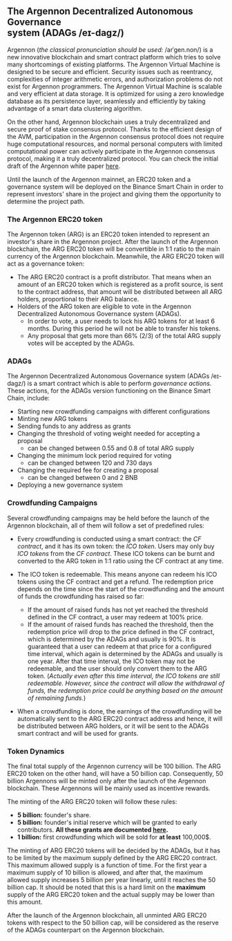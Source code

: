 ## The Argennon Decentralized Autonomous Governance <br>system (ADAGs /eɪ-dagz/)

Argennon (*the classical pronunciation should be used:* /arˈɡen.non/) is a new innovative blockchain and smart contract
platform which tries to solve many shortcomings of existing platforms. The Argennon Virtual Machine is designed to be
secure and efficient. Security issues such as reentrancy, complexities of integer arithmetic errors, and authorization
problems do not exist for Argennon programmers. The Argennon Virtual Machine is scalable and very efficient at data
storage. It is optimized for using a zero knowledge database as its persistence layer, seamlessly and efficiently by
taking advantage of a smart data clustering algorithm.

On the other hand, Argennon blockchain uses a truly decentralized and secure proof of stake consensus protocol. Thanks
to the efficient design of the AVM, participation in the Argennon consensus protocol does not require huge computational
resources, and normal personal computers with limited computational power can actively participate in the Argennon
consensus protocol, making it a truly decentralized protocol. You can check the initial draft of the Argennon white
paper [here](https://raw.githubusercontent.com/aybehrouz/AVM/main/pdf/A.pdf).

Until the launch of the Argennon mainnet, an ERC20 token and a governance system will be deployed on the Binance Smart
Chain in order to represent investors' share in the project and giving them the opportunity to determine the project
path.

### The Argennon ERC20 token

The Argennon token (ARG) is an ERC20 token intended to represent an investor's share in the Argennon project. After the
launch of the Argennon blockchain, the ARG ERC20 token will be convertible in 1:1 ratio to the main currency of the
Argennon blockchain. Meanwhile, the ARG ERC20 token will act as a governance token:

- The ARG ERC20 contract is a profit distributor. That means when an amount of an ERC20 token which is registered as a
  profit source, is sent to the contract address, that amount will be distributed between all ARG holders, proportional
  to their ARG balance.
- Holders of the ARG token are eligible to vote in the Argennon Decentralized Autonomous Governance system (ADAGs).
    - In order to vote, a user needs to lock his ARG tokens for at least 6 months. During this period he will not be
      able to transfer his tokens.
    - Any proposal that gets more than 66% (2/3) of the total ARG supply votes will be accepted by the ADAGs.

### ADAGs

The Argennon Decentralized Autonomous Governance system (ADAGs /eɪ-dagz/) is a smart contract which is able to perform
*governance actions*. These actions, for the ADAGs version functioning on the Binance Smart Chain, include:

- Starting new crowdfunding campaigns with different configurations
- Minting new ARG tokens
- Sending funds to any address as grants
- Changing the threshold of voting weight needed for accepting a proposal
    - can be changed between 0.55 and 0.8 of total ARG supply
- Changing the minimum lock period required for voting
    - can be changed between 120 and 730 days
- Changing the required fee for creating a proposal
    - can be changed between 0 and 2 BNB
- Deploying a new governance system

### Crowdfunding Campaigns

Several crowdfunding campaigns may be held before the launch of the Argennon blockchain, all of them will follow a set
of predefined rules:

- Every crowdfunding is conducted using a smart contract: the *CF contract*, and it has its own token: the *ICO token*.
  Users may only buy *ICO tokens* from the *CF contract*. These ICO tokens can be burnt and converted to the ARG token
  in 1:1 ratio using the CF contract at any time.
- The ICO token is redeemable. This means anyone can redeem his ICO tokens using the CF contract and get a refund. The
  redemption price depends on the time since the start of the crowdfunding and the amount of funds the crowdfunding has
  raised so far:
    - If the amount of raised funds has not yet reached the threshold defined in the CF contract, a user may redeem at
      100% price.
    - If the amount of raised funds has reached the threshold, then the redemption price will drop to the price defined
      in the CF contract, which is determined by the ADAGs and usually is 90%. It is guaranteed that a user can redeem
      at that price for a configured time interval, which again is determined by the ADAGs and usually is one year.
      After that time interval, the ICO token may not be redeemable, and the user should only convert them to the ARG
      token.
      (*Actually even after this time interval, the ICO tokens are still redeemable. However, since the contract will
      allow the withdrawal of funds, the redemption price could be anything based on the amount of remaining funds.*)

- When a crowdfunding is done, the earnings of the crowdfunding will be automatically sent to the ARG ERC20 contract
  address and hence, it will be distributed between ARG holders, or it will be sent to the ADAGs smart contract and will
  be used for grants.

### Token Dynamics

The final total supply of the Argennon currency will be 100 billion. The ARG ERC20 token on the other hand, will have a
50 billion cap. Consequently, 50 billion Argennons will be minted only after the launch of the Argennon blockchain.
These Argennons will be mainly used as incentive rewards.

The minting of the ARG ERC20 token will follow these rules:

- **5 billion:** founder's share.
- **5 billion:** founder's initial reserve which will be granted to early contributors. **All these grants are
  documented [here](https://github.com/aybehrouz/ADAGs/blob/main/grants.md).**
- **1 billion:** first crowdfunding which will be sold for **at least** 100,000$.

The minting of ARG ERC20 tokens will be decided by the ADAGs, but it has to be limited by the maximum supply defined by
the ARG ERC20 contract. This maximum allowed supply is a function of time. For the first year a maximum supply of 10
billion is allowed, and after that, the maximum allowed supply increases 5 billion per year linearly, until it reaches
the 50 billion cap. It should be noted that this is a hard limit on the **maximum** supply of the ARG ERC20 token and
the actual supply may be lower than this amount.

After the launch of the Argennon blockchain, all unminted ARG ERC20 tokens with respect to the 50 billion cap, will be
considered as the reserve of the ADAGs counterpart on the Argennon blockchain.
